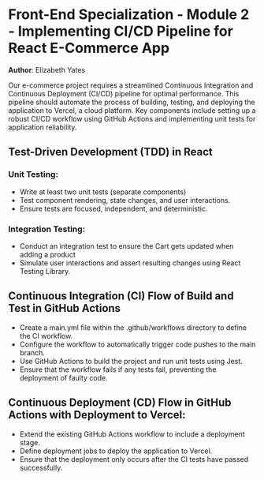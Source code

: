 # Front-End Specialization - Module 2 - Implementing CI/CD Pipeline for React E-Commerce App
**Author**: Elizabeth Yates

Our e-commerce project requires a streamlined Continuous Integration and Continuous Deployment (CI/CD) pipeline for optimal performance. This pipeline should automate the process of building, testing, and deploying the application to Vercel, a cloud platform. Key components include setting up a robust CI/CD workflow using GitHub Actions and implementing unit tests for application reliability. 

## Test-Driven Development (TDD) in React

### Unit Testing:
- Write at least two unit tests (separate components)
- Test component rendering, state changes, and user interactions.
- Ensure tests are focused, independent, and deterministic.

### Integration Testing:
- Conduct an integration test to ensure the Cart gets updated when adding a product 
- Simulate user interactions and assert resulting changes using React Testing Library.

## Continuous Integration (CI) Flow of Build and Test in GitHub Actions

- Create a main.yml file within the .github/workflows directory to define the CI workflow.
- Configure the workflow to automatically trigger code pushes to the main branch.
- Use GitHub Actions to build the project and run unit tests using Jest.
- Ensure that the workflow fails if any tests fail, preventing the deployment of faulty code.

## Continuous Deployment (CD) Flow in GitHub Actions with Deployment to Vercel:

- Extend the existing GitHub Actions workflow to include a deployment stage.
- Define deployment jobs to deploy the application to Vercel.
- Ensure that the deployment only occurs after the CI tests have passed successfully.
